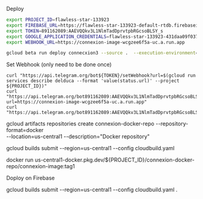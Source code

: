 
Deploy

```bash
export PROJECT_ID=flawless-star-133923
export FIREBASE_URL=https://flawless-star-133923-default-rtdb.firebaseio.com/
export TOKEN=891162089:AAEVQQkv3L1NlmTadDprvtpbRGcsoBLSY_s
export GOOGLE_APPLICATION_CREDENTIALS=flawless-star-133923-431daa09f037.json
export WEBHOOK_URL=https://connexion-image-wcgzee6f5a-uc.a.run.app

```

```bash
gcloud beta run deploy connecxion3 --source .  --execution-environment=gen1 --set-env-vars=[TOKEN=${TOKEN},FIREBASE_CREDENTIALS=${FIREBASE_CREDENTIALS},FIREBASE_URL=${FIREBASE_URL},GOOGLE_APPLICATION_CREDENTIALS=${GOOGLE_APPLICATION_CREDENTIALS}] --platform managed --allow-unauthenticated --project ${PROJECT_ID}
```

Set Webhook (only need to be done once)

```shell
curl "https://api.telegram.org/bot${TOKEN}/setWebhook?url=$(gcloud run services describe delduca --format 'value(status.url)' --project ${PROJECT_ID})"
curl "https://api.telegram.org/bot891162089:AAEVQQkv3L1NlmTadDprvtpbRGcsoBLSY_s/setWebhook?url=https://connexion-image-wcgzee6f5a-uc.a.run.app"
curl "https://api.telegram.org/bot891162089:AAEVQQkv3L1NlmTadDprvtpbRGcsoBLSY_s/getWebhookInfo"
```

[//]: # (Create a new Docker repository named quickstart-docker-repo in the location us-central1)

 gcloud artifacts repositories create connexion-docker-repo --repository-format=docker \
    --location=us-central1 --description="Docker repository"


 gcloud builds submit --region=us-central1 --config cloudbuild.yaml

docker run us-central1-docker.pkg.dev/${PROJECT_ID}/connexion-docker-repo/connexion-image:tag1


Doploy on Firebase

gcloud builds submit --region=us-central1  --config cloudbuild.yaml .